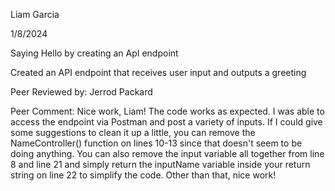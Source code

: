 Liam Garcia

1/8/2024

Saying Hello by creating an ApI endpoint

Created an API endpoint that receives user input and outputs a greeting

Peer Reviewed by: Jerrod Packard

Peer Comment: Nice work, Liam! The code works as expected. I was able to access the endpoint via Postman and post a variety of inputs. If I could give some suggestions to clean it up a little, you can remove the NameController() function on lines 10-13 since that doesn't seem to be doing anything. You can also remove the input variable all together from line 8 and line 21 and simply return the inputName variable inside your return string on line 22 to simplify the code. Other than that, nice work!

